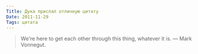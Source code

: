 ```yaml
---
Title: Дука прислал отличную цитату
Date: 2011-11-29
Tags: цитата
---
```


> We're here to get each other through this thing, whatever it is. — Mark Vonnegut.